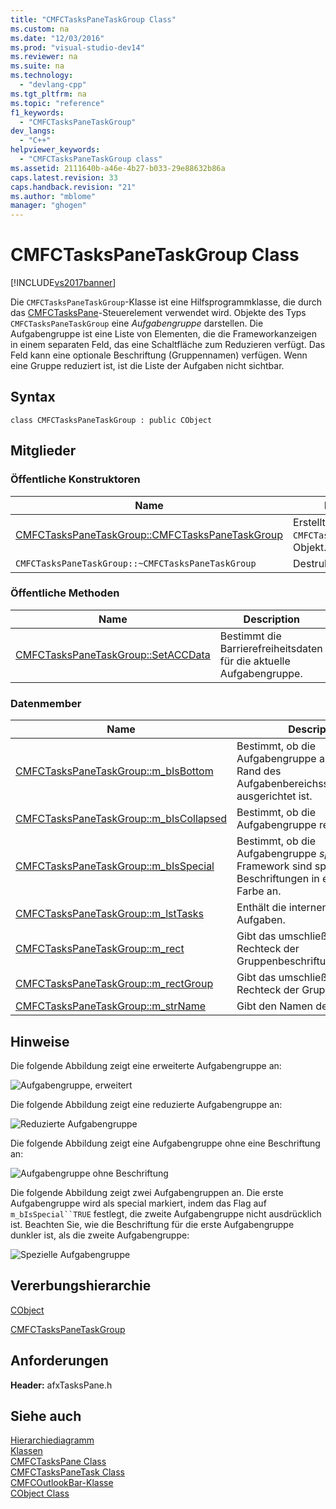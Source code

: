 ```yaml
---
title: "CMFCTasksPaneTaskGroup Class"
ms.custom: na
ms.date: "12/03/2016"
ms.prod: "visual-studio-dev14"
ms.reviewer: na
ms.suite: na
ms.technology: 
  - "devlang-cpp"
ms.tgt_pltfrm: na
ms.topic: "reference"
f1_keywords: 
  - "CMFCTasksPaneTaskGroup"
dev_langs: 
  - "C++"
helpviewer_keywords: 
  - "CMFCTasksPaneTaskGroup class"
ms.assetid: 2111640b-a46e-4b27-b033-29e88632b86a
caps.latest.revision: 33
caps.handback.revision: "21"
ms.author: "mblome"
manager: "ghogen"
---
```

# CMFCTasksPaneTaskGroup Class
[!INCLUDE[vs2017banner](../../assembler/inline/includes/vs2017banner.md)]

Die `CMFCTasksPaneTaskGroup`\-Klasse ist eine Hilfsprogrammklasse, die durch das [CMFCTasksPane](../../mfc/reference/cmfctaskspane-class.md)\-Steuerelement verwendet wird.  Objekte des Typs `CMFCTasksPaneTaskGroup` eine *Aufgabengruppe* darstellen.  Die Aufgabengruppe ist eine Liste von Elementen, die die Frameworkanzeigen in einem separaten Feld, das eine Schaltfläche zum Reduzieren verfügt.  Das Feld kann eine optionale Beschriftung \(Gruppennamen\) verfügen.  Wenn eine Gruppe reduziert ist, ist die Liste der Aufgaben nicht sichtbar.  
  
## Syntax  
  
```  
class CMFCTasksPaneTaskGroup : public CObject  
```  
  
## Mitglieder  
  
### Öffentliche Konstruktoren  
  
|Name|Description|  
|----------|-----------------|  
|[CMFCTasksPaneTaskGroup::CMFCTasksPaneTaskGroup](../Topic/CMFCTasksPaneTaskGroup::CMFCTasksPaneTaskGroup.md)|Erstellt ein `CMFCTasksPaneTaskGroup`\-Objekt.|  
|`CMFCTasksPaneTaskGroup::~CMFCTasksPaneTaskGroup`|Destruktor.|  
  
### Öffentliche Methoden  
  
|Name|Description|  
|----------|-----------------|  
|[CMFCTasksPaneTaskGroup::SetACCData](../Topic/CMFCTasksPaneTaskGroup::SetACCData.md)|Bestimmt die Barrierefreiheitsdaten für die aktuelle Aufgabengruppe.|  
  
### Datenmember  
  
|Name|Description|  
|----------|-----------------|  
|[CMFCTasksPaneTaskGroup::m\_bIsBottom](../Topic/CMFCTasksPaneTaskGroup::m_bIsBottom.md)|Bestimmt, ob die Aufgabengruppe am unteren Rand des Aufgabenbereichssteuerelements ausgerichtet ist.|  
|[CMFCTasksPaneTaskGroup::m\_bIsCollapsed](../Topic/CMFCTasksPaneTaskGroup::m_bIsCollapsed.md)|Bestimmt, ob die Aufgabengruppe reduziert wird.|  
|[CMFCTasksPaneTaskGroup::m\_bIsSpecial](../Topic/CMFCTasksPaneTaskGroup::m_bIsSpecial.md)|Bestimmt, ob die Aufgabengruppe *speziell* ist. Das Framework sind spezielle Beschriftungen in einer anderen Farbe an.|  
|[CMFCTasksPaneTaskGroup::m\_lstTasks](../Topic/CMFCTasksPaneTaskGroup::m_lstTasks.md)|Enthält die internen Liste von Aufgaben.|  
|[CMFCTasksPaneTaskGroup::m\_rect](../Topic/CMFCTasksPaneTaskGroup::m_rect.md)|Gibt das umschließende Rechteck der Gruppenbeschriftung an.|  
|[CMFCTasksPaneTaskGroup::m\_rectGroup](../Topic/CMFCTasksPaneTaskGroup::m_rectGroup.md)|Gibt das umschließende Rechteck der Gruppe an.|  
|[CMFCTasksPaneTaskGroup::m\_strName](../Topic/CMFCTasksPaneTaskGroup::m_strName.md)|Gibt den Namen der Gruppe an.|  
  
## Hinweise  
 Die folgende Abbildung zeigt eine erweiterte Aufgabengruppe an:  
  
 ![Aufgabengruppe, erweitert](../../mfc/reference/media/nexttaskgrpexpand.png "NextTaskGrpExpand")  
  
 Die folgende Abbildung zeigt eine reduzierte Aufgabengruppe an:  
  
 ![Reduzierte Aufgabengruppe](../../mfc/reference/media/nexttaskgrpcollapse.png "NextTaskGrpCollapse")  
  
 Die folgende Abbildung zeigt eine Aufgabengruppe ohne eine Beschriftung an:  
  
 ![Aufgabengruppe ohne Beschriftung](../../mfc/reference/media/nexttaskgrpnocapt.png "NextTaskGrpNoCapt")  
  
 Die folgende Abbildung zeigt zwei Aufgabengruppen an.  Die erste Aufgabengruppe wird als special markiert, indem das Flag auf `m_bIsSpecial``TRUE` festlegt, die zweite Aufgabengruppe nicht ausdrücklich ist.  Beachten Sie, wie die Beschriftung für die erste Aufgabengruppe dunkler ist, als die zweite Aufgabengruppe:  
  
 ![Spezielle Aufgabengruppe](../../mfc/reference/media/nexttaskgrpspecial.png "NextTaskGrpSpecial")  
  
## Vererbungshierarchie  
 [CObject](../../mfc/reference/cobject-class.md)  
  
 [CMFCTasksPaneTaskGroup](../../mfc/reference/cmfctaskspanetaskgroup-class.md)  
  
## Anforderungen  
 **Header:** afxTasksPane.h  
  
## Siehe auch  
 [Hierarchiediagramm](../../mfc/hierarchy-chart.md)   
 [Klassen](../../mfc/reference/mfc-classes.md)   
 [CMFCTasksPane Class](../../mfc/reference/cmfctaskspane-class.md)   
 [CMFCTasksPaneTask Class](../../mfc/reference/cmfctaskspanetask-class.md)   
 [CMFCOutlookBar\-Klasse](../../mfc/reference/cmfcoutlookbar-class.md)   
 [CObject Class](../../mfc/reference/cobject-class.md)